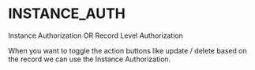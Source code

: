 # INSTANCE_AUTH
Instance Authorization OR Record Level Authorization

When you want to toggle the action buttons like update / delete based on the record we can use the Instance Authorization.
